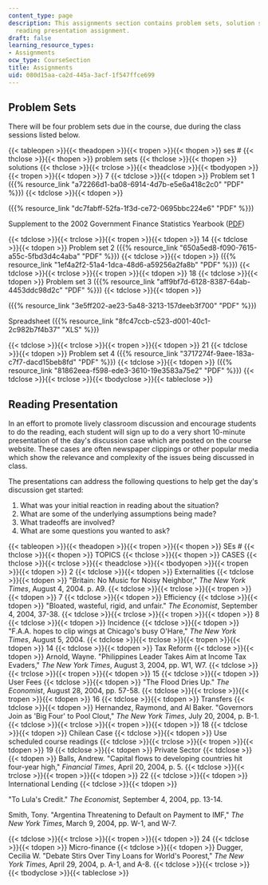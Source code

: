 ```yaml
---
content_type: page
description: This assignments section contains problem sets, solution sets and the
  reading presentation assignment.
draft: false
learning_resource_types:
- Assignments
ocw_type: CourseSection
title: Assignments
uid: 080d15aa-ca2d-445a-3acf-1f547ffce699
---
```

## Problem Sets

There will be four problem sets due in the course, due during the class sessions listed below.

{{< tableopen >}}{{< theadopen >}}{{< tropen >}}{{< thopen >}}
ses #
{{< thclose >}}{{< thopen >}}
problem sets
{{< thclose >}}{{< thopen >}}
solutions
{{< thclose >}}{{< trclose >}}{{< theadclose >}}{{< tbodyopen >}}{{< tropen >}}{{< tdopen >}}
7
{{< tdclose >}}{{< tdopen >}}
Problem set 1 ({{% resource_link "a72266d1-ba08-6914-4d7b-e5e6a418c2c0" "PDF" %}})
{{< tdclose >}}{{< tdopen >}}

({{% resource_link "dc7fabff-52fa-1f3d-ce72-0695bbc224e6" "PDF" %}})

Supplement to the 2002 Government Finance Statistics Yearbook ([PDF](http://www.imf.org/external/pubs/ft/gfs/manual/supp.pdf))

{{< tdclose >}}{{< trclose >}}{{< tropen >}}{{< tdopen >}}
14
{{< tdclose >}}{{< tdopen >}}
Problem set 2 ({{% resource_link "650a5ed8-f090-7615-a55c-5fbd3d4c4aba" "PDF" %}})
{{< tdclose >}}{{< tdopen >}}
({{% resource_link "1ef4a2f2-51a4-1dca-48d6-a59256a2fa8b" "PDF" %}})
{{< tdclose >}}{{< trclose >}}{{< tropen >}}{{< tdopen >}}
18
{{< tdclose >}}{{< tdopen >}}
Problem set 3 ({{% resource_link "aff9bf7d-6128-8387-64ab-4453ddc98d2c" "PDF" %}})
{{< tdclose >}}{{< tdopen >}}

({{% resource_link "3e5ff202-ae23-5a48-3213-157deeb3f700" "PDF" %}})

Spreadsheet ({{% resource_link "8fc47ccb-c523-d001-40c1-2c982b7f4b37" "XLS" %}})

{{< tdclose >}}{{< trclose >}}{{< tropen >}}{{< tdopen >}}
21
{{< tdclose >}}{{< tdopen >}}
Problem set 4 ({{% resource_link "3717274f-9aee-183a-c7f7-dacd15beb8fd" "PDF" %}})
{{< tdclose >}}{{< tdopen >}}
({{% resource_link "81862eea-f598-ede3-3610-19e3583a75e2" "PDF" %}})
{{< tdclose >}}{{< trclose >}}{{< tbodyclose >}}{{< tableclose >}}

## Reading Presentation

In an effort to promote lively classroom discussion and encourage students to do the reading, each student will sign up to do a very short 10-minute presentation of the day's discussion case which are posted on the course website. These cases are often newspaper clippings or other popular media which show the relevance and complexity of the issues being discussed in class.

The presentations can address the following questions to help get the day's discussion get started:

1. What was your initial reaction in reading about the situation?
2. What are some of the underlying assumptions being made?
3. What tradeoffs are involved?
4. What are some questions you wanted to ask?

{{< tableopen >}}{{< theadopen >}}{{< tropen >}}{{< thopen >}}
SEs #
{{< thclose >}}{{< thopen >}}
TOPICS
{{< thclose >}}{{< thopen >}}
CASES
{{< thclose >}}{{< trclose >}}{{< theadclose >}}{{< tbodyopen >}}{{< tropen >}}{{< tdopen >}}
2
{{< tdclose >}}{{< tdopen >}}
Externalities
{{< tdclose >}}{{< tdopen >}}
"Britain: No Music for Noisy Neighbor," *The New York Times*, August 4, 2004. p. A9.
{{< tdclose >}}{{< trclose >}}{{< tropen >}}{{< tdopen >}}
7
{{< tdclose >}}{{< tdopen >}}
Efficiency
{{< tdclose >}}{{< tdopen >}}
"Bloated, wasteful, rigid, and unfair." *The Economist*, September 4, 2004, 37-38.
{{< tdclose >}}{{< trclose >}}{{< tropen >}}{{< tdopen >}}
8
{{< tdclose >}}{{< tdopen >}}
Incidence
{{< tdclose >}}{{< tdopen >}}
"F.A.A. hopes to clip wings at Chicago's busy O'Hare," *The New York Times*, August 5, 2004.
{{< tdclose >}}{{< trclose >}}{{< tropen >}}{{< tdopen >}}
14
{{< tdclose >}}{{< tdopen >}}
Tax Reform
{{< tdclose >}}{{< tdopen >}}
Arnold, Wayne. "Philippines Leader Takes Aim at Income Tax Evaders," *The New York Times*, August 3, 2004, pp. W1, W7.
{{< tdclose >}}{{< trclose >}}{{< tropen >}}{{< tdopen >}}
15
{{< tdclose >}}{{< tdopen >}}
User Fees
{{< tdclose >}}{{< tdopen >}}
"The Flood Dries Up." *The Economist*, August 28, 2004, pp. 57-58.
{{< tdclose >}}{{< trclose >}}{{< tropen >}}{{< tdopen >}}
16
{{< tdclose >}}{{< tdopen >}}
Transfers
{{< tdclose >}}{{< tdopen >}}
Hernandez, Raymond, and Al Baker. "Governors Join as 'Big Four' to Pool Clout," *The New York Times*, July 20, 2004, p. B-1.
{{< tdclose >}}{{< trclose >}}{{< tropen >}}{{< tdopen >}}
18
{{< tdclose >}}{{< tdopen >}}
Chilean Case
{{< tdclose >}}{{< tdopen >}}
Use scheduled course readings
{{< tdclose >}}{{< trclose >}}{{< tropen >}}{{< tdopen >}}
19
{{< tdclose >}}{{< tdopen >}}
Private Sector
{{< tdclose >}}{{< tdopen >}}
Balls, Andrew. "Capital flows to developing countries hit four-year high," *Financial Times*, April 20, 2004, p. 5.
{{< tdclose >}}{{< trclose >}}{{< tropen >}}{{< tdopen >}}
22
{{< tdclose >}}{{< tdopen >}}
International Lending
{{< tdclose >}}{{< tdopen >}}

"To Lula's Credit." *The Economist,* September 4, 2004, pp. 13-14.

Smith, Tony. "Argentina Threatening to Default on Payment to IMF," *The New York Times*, March 9, 2004, pp. W-1, and W-7.

{{< tdclose >}}{{< trclose >}}{{< tropen >}}{{< tdopen >}}
24
{{< tdclose >}}{{< tdopen >}}
Micro-finance
{{< tdclose >}}{{< tdopen >}}
Dugger, Cecilia W. "Debate Stirs Over Tiny Loans for World's Poorest," *The New York Times*, April 29, 2004, p. A-1, and A-8.
{{< tdclose >}}{{< trclose >}}{{< tbodyclose >}}{{< tableclose >}}